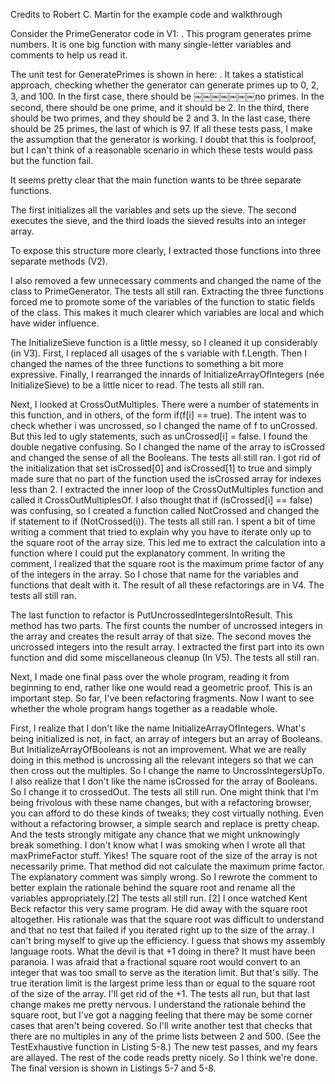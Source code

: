 Credits to Robert C. Martin for the example code and walkthrough

Consider the PrimeGenerator code in V1: . This program generates prime numbers. 
It is one big function with many single-letter variables and comments to help us read it.

The unit test for GeneratePrimes is shown in here: . It takes a statistical approach, checking whether the generator can generate primes up to 0, 2, 3, and 100. In the first case, there should be
￼￼￼￼￼￼￼no primes. In the second, there should be one prime, and it should be 2. In the third, there should be two primes, and they should be 2 and 3. In the last case, there should be 25 primes, the last of which is 97. If all these tests pass, I make the assumption that the generator is working. 
I doubt that this is foolproof, but I can't think of a reasonable scenario in which these tests would pass but the function fail.

It seems pretty clear that the main function wants to be three separate functions. 

The first initializes all the variables and sets up the sieve. The second executes the sieve, and the third loads the sieved results into an integer array. 

To expose this structure more clearly, I extracted those functions into three separate methods (V2). 

I also removed a few unnecessary comments and changed the name of the class to PrimeGenerator. The tests all still ran.
Extracting the three functions forced me to promote some of the variables of the function to static fields of the class. 
This makes it much clearer which variables are local and which have wider influence.

The InitializeSieve function is a little messy, so I cleaned it up considerably (in V3). First, I replaced all usages of the s variable with f.Length. 
Then I changed the names of the three functions to something a bit more expressive. Finally, I rearranged the innards of InitializeArrayOfIntegers (née InitializeSieve) to be a little nicer to read. The tests all still ran.

Next, I looked at CrossOutMultiples. There were a number of statements in this function, and in others, of the form if(f[i] == true). The intent was to check whether i was uncrossed, so I changed the name of f to unCrossed. But this led to ugly statements, such as unCrossed[i] = false. I found the double negative confusing. So I changed the name of the array to isCrossed and changed the sense of all the Booleans. The tests all still ran.
I got rid of the initialization that set isCrossed[0] and isCrossed[1] to true and simply made sure that no part of the function used the isCrossed array for indexes less than 2. I extracted the inner loop of the CrossOutMultiples function and called it CrossOutMultiplesOf. I also thought that if (isCrossed[i] == false) was confusing, so I created a function called NotCrossed and changed the if statement to if (NotCrossed(i)). The tests all still ran.
I spent a bit of time writing a comment that tried to explain why you have to iterate only up to the square root of the array size. This led me to extract the calculation into a function where I could put the explanatory comment. In writing the comment, I realized that the square root is the maximum prime factor of any of the integers in the array. So I chose that name for the variables and functions that dealt with it. The result of all these refactorings are in V4. The tests all still ran.

The last function to refactor is PutUncrossedIntegersIntoResult. This method has two parts. The first counts the number of uncrossed integers in the array and creates the result array of that size. The second moves the uncrossed integers into the result array. I extracted the first part into its own function and did some miscellaneous cleanup (In V5). The tests all still ran.

Next, I made one final pass over the whole program, reading it from beginning to end, rather like one would read a geometric proof. This is an important step. So far, I've been refactoring fragments. Now I want to see whether the whole program hangs together as a readable whole.

First, I realize that I don't like the name InitializeArrayOfIntegers. What's being initialized is not, in fact, an array of integers but an array of Booleans. But InitializeArrayOfBooleans is not an improvement. What we are really doing in this method is uncrossing all the relevant integers so that we can then cross out the multiples. So I change the name to UncrossIntegersUpTo. I also realize that I don't like the name isCrossed for the array of Booleans. So I change it to crossedOut. The tests all still run.
One might think that I'm being frivolous with these name changes, but with a refactoring browser, you can afford to do these kinds of tweaks; they cost virtually nothing. Even without a refactoring browser, a simple search and replace is pretty cheap. And the tests strongly mitigate any chance that we might unknowingly break something.
I don't know what I was smoking when I wrote all that maxPrimeFactor stuff. Yikes! The square root of the size of the array is not necessarily prime. That method did not calculate the maximum prime factor. The explanatory comment was simply wrong. So I rewrote the comment to better explain the rationale behind the square root and rename all the variables appropriately.[2] The tests all still run.
[2] I once watched Kent Beck refactor this very same program. He did away with the square root altogether. His rationale was that the square root was difficult to understand and that no test that failed if you iterated right up to the size of the array. I can't bring myself to give up the efficiency. I guess that shows my assembly language roots.
What the devil is that +1 doing in there? It must have been paranoia. I was afraid that a fractional square root would convert to an integer that was too small to serve as the iteration limit. But that's silly. The true iteration limit is the largest prime less than or equal to the square root of the size of the array. I'll get rid of the +1.
The tests all run, but that last change makes me pretty nervous. I understand the rationale behind the square root, but I've got a nagging feeling that there may be some corner cases that aren't being covered. So I'll write another test that checks that there are no multiples in any of the prime lists between 2 and 500. (See the TestExhaustive function in Listing 5-8.) The new test passes, and my fears are allayed.
The rest of the code reads pretty nicely. So I think we're done. The final version is shown in Listings 5-7 and 5-8.
